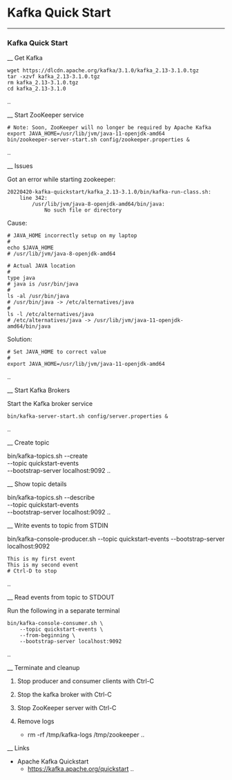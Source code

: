 # Kafka Quick Start


----
### Kafka Quick Start
__ Get Kafka

    wget https://dlcdn.apache.org/kafka/3.1.0/kafka_2.13-3.1.0.tgz
    tar -xzvf kafka_2.13-3.1.0.tgz
    rm kafka_2.13-3.1.0.tgz
    cd kafka_2.13-3.1.0
..

__ Start ZooKeeper service

    # Note: Soon, ZooKeeper will no longer be required by Apache Kafka
    export JAVA_HOME=/usr/lib/jvm/java-11-openjdk-amd64
    bin/zookeeper-server-start.sh config/zookeeper.properties &
..

__   Issues

Got an error while starting zookeeper:

    20220420-kafka-quickstart/kafka_2.13-3.1.0/bin/kafka-run-class.sh:
        line 342:
            /usr/lib/jvm/java-8-openjdk-amd64/bin/java:
                No such file or directory

Cause:

    # JAVA_HOME incorrectly setup on my laptop
    #
    echo $JAVA_HOME
    # /usr/lib/jvm/java-8-openjdk-amd64

    # Actual JAVA location
    #
    type java
    # java is /usr/bin/java
    #
    ls -al /usr/bin/java
    # /usr/bin/java -> /etc/alternatives/java
    #
    ls -l /etc/alternatives/java
    # /etc/alternatives/java -> /usr/lib/jvm/java-11-openjdk-amd64/bin/java

Solution:

    # Set JAVA_HOME to correct value
    #
    export JAVA_HOME=/usr/lib/jvm/java-11-openjdk-amd64
..

__ Start Kafka Brokers

Start the Kafka broker service

    bin/kafka-server-start.sh config/server.properties &
..

__ Create topic

bin/kafka-topics.sh --create \
    --topic quickstart-events \
    --bootstrap-server localhost:9092
..

__ Show topic details

bin/kafka-topics.sh --describe \
    --topic quickstart-events \
    --bootstrap-server localhost:9092
..

__ Write events to topic from STDIN

bin/kafka-console-producer.sh --topic quickstart-events --bootstrap-server localhost:9092

    This is my first event
    This is my second event
    # Ctrl-D to stop
..

__ Read events from topic to STDOUT

Run the following in a separate terminal

    bin/kafka-console-consumer.sh \
        --topic quickstart-events \
        --from-beginning \
        --bootstrap-server localhost:9092
..

__ Terminate and cleanup

1. Stop producer and consumer clients with Ctrl-C

2. Stop the kafka broker with Ctrl-C

3. Stop ZooKeeper server with Ctrl-C

4. Remove logs
    - rm -rf /tmp/kafka-logs /tmp/zookeeper
..

__ Links

- Apache Kafka Quickstart
    - https://kafka.apache.org/quickstart
..

